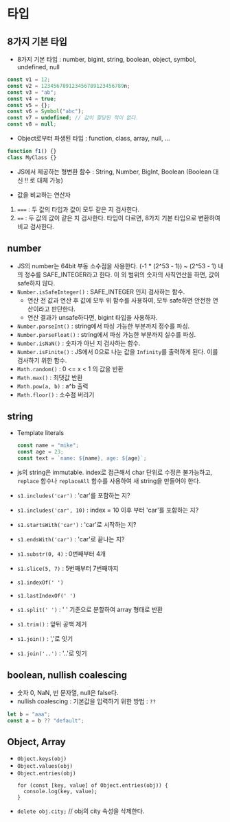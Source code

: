 # 타입

## 8가지 기본 타입

- 8가지 기본 타입 : number, bigint, string, boolean, object, symbol, undefined, null

```js
const v1 = 12;
const v2 = 123456789123456789123456789n;
const v3 = "ab";
const v4 = true;
const v5 = {};
const v6 = Symbol("abc");
const v7 = undefined; // 값이 할당된 적이 없다.
const v8 = null;
```

- Object로부터 파생된 타입 : function, class, array, null, ...

```js
function f1() {}
class MyClass {}
```

- JS에서 제공하는 형변환 함수 : String, Number, BigInt, Boolean (Boolean 대신 !! 로 대체 가능)

- 값을 비교하는 연산자

1. `===` : 두 값의 타입과 값이 모두 같은 지 검사한다.
2. `==` : 두 값의 값이 같은 지 검사한다. 타입이 다르면, 8가지 기본 타입으로 변환하여 비교 검사한다.

## number

- JS의 number는 64bit 부동 소수점을 사용한다. (-1 \* (2^53 - 1)) ~ (2^53 - 1) 내의 정수를 SAFE_INTEGER라고 한다. 이 외 범위의 숫자의 사칙연산을 하면, 값이 safe하지 않다.
- `Number.isSafeInteger()` : SAFE_INTEGER 인지 검사하는 함수.
  - 연산 전 값과 연산 후 값에 모두 위 함수를 사용하여, 모두 safe하면 안전한 연산이라고 판단한다.
  - 연산 결과가 unsafe하다면, bigint 타입을 사용하자.
- `Number.parseInt()` : string에서 파싱 가능한 부분까지 정수를 파싱.
- `Number.parseFloat()` : string에서 파싱 가능한 부분까지 실수를 파싱.
- `Number.isNaN()` : 숫자가 아닌 지 검사하는 함수.
- `Number.isFinite()` : JS에서 0으로 나눈 값을 `Infinity`를 출력하게 된다. 이를 검사하기 위한 함수.
- `Math.random()` : 0 <= x < 1 의 값을 반환
- `Math.max()` : 최댓값 반환
- `Math.pow(a, b)` : a^b 출력
- `Math.floor()` : 소수점 버리기

## string

- Template literals

  ```js
  const name = "mike";
  const age = 23;
  const text = `name: ${name}, age: ${age}`;
  ```

- js의 string은 immutable. index로 접근해서 char 단위로 수정은 불가능하고, `replace` 함수나 `replaceAll` 함수를 사용하여 새 string을 만들어야 한다.
- `s1.includes('car')` : 'car'를 포함하는 지?
- `s1.includes('car', 10)` : index = 10 이후 부터 'car'를 포함하는 지?
- `s1.startsWith('car')` : 'car'로 시작하는 지?
- `s1.endsWith('car')` : 'car'로 끝나는 지?
- `s1.substr(0, 4)` : 0번째부터 4개
- `s1.slice(5, 7)` : 5번째부터 7번째까지
- `s1.indexOf(' ')`
- `s1.lastIndexOf(' ')`
- `s1.split(' ')` : ' ' 기준으로 분할하여 array 형태로 반환
- `s1.trim()` : 앞뒤 공백 제거
- `s1.join()` : ','로 잇기
- `s1.join('..')` : '..'로 잇기

## boolean, nullish coalescing

- 숫자 0, NaN, 빈 문자열, null은 false다.
- nullish coalescing : 기본값을 입력하기 위한 방법 : `??`

```js
let b = "aaa";
const a = b ?? "default";
```

## Object, Array

- `Object.keys(obj)`
- `Object.values(obj)`
- `Object.entries(obj)`
  ```JS
  for (const [key, value] of Object.entries(obj)) {
    console.log(key, value);
  }
  ```
- `delete obj.city;` // obj의 city 속성을 삭제한다.
